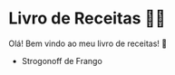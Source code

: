 # Livro de Receitas :woman_cook:

Olá! Bem vindo ao meu livro de receitas! :wave:

- Strogonoff de Frango